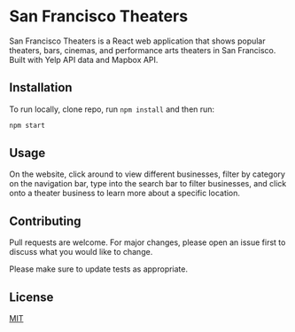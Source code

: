 # San Francisco Theaters

San Francisco Theaters is a React web application that shows popular theaters, bars, cinemas, and performance arts theaters in San Francisco. Built with Yelp API data and Mapbox API.

## Installation

To run locally, clone repo, run `npm install` and then run:

```bash
npm start
```

## Usage
On the website, click around to view different businesses, filter by category on the navigation bar, type into the search bar to filter businesses, and click onto a theater business to learn more about a specific location.

## Contributing
Pull requests are welcome. For major changes, please open an issue first to discuss what you would like to change.

Please make sure to update tests as appropriate.

## License
[MIT](https://choosealicense.com/licenses/mit/)
